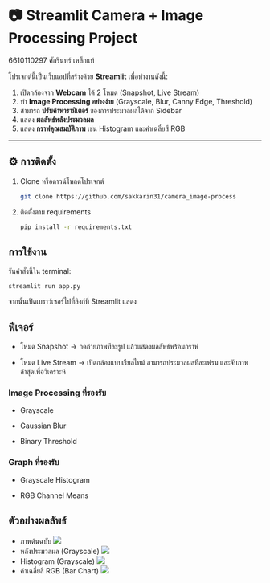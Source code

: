 # 📷 Streamlit Camera + Image Processing Project  
6610110297 ศักรินทร์ เหล็กแท้

โปรเจกต์นี้เป็นเว็บแอปที่สร้างด้วย **Streamlit** เพื่อทำงานดังนี้:  
1. เปิดกล้องจาก **Webcam** ได้ 2 โหมด (Snapshot, Live Stream)  
2. ทำ **Image Processing อย่างง่าย** (Grayscale, Blur, Canny Edge, Threshold)  
3. สามารถ **ปรับค่าพารามิเตอร์** ของการประมวลผลได้จาก Sidebar  
4. แสดง **ผลลัพธ์หลังประมวลผล**  
5. แสดง **กราฟคุณสมบัติภาพ** เช่น Histogram และค่าเฉลี่ยสี RGB  

---

## ⚙️ การติดตั้ง

1. Clone หรือดาวน์โหลดโปรเจกต์  
   ```bash
   git clone https://github.com/sakkarin31/camera_image-process
2. ติดตั้งตาม requirements
   ```bash
   pip install -r requirements.txt

## การใช้งาน

รันคำสั่งนี้ใน terminal:

    streamlit run app.py
จากนั้นเปิดเบราว์เซอร์ไปที่ลิงก์ที่ Streamlit แสดง

## ฟีเจอร์
- โหมด Snapshot → กดถ่ายภาพทีละรูป แล้วแสดงผลลัพธ์พร้อมกราฟ

- โหมด Live Stream → เปิดกล้องแบบเรียลไทม์ สามารถประมวลผลทีละเฟรม และจับภาพล่าสุดเพื่อวิเคราะห์

### Image Processing ที่รองรับ

- Grayscale

- Gaussian Blur

- Binary Threshold

### Graph ที่รองรับ

- Grayscale Histogram

- RGB Channel Means

## ตัวอย่างผลลัพธ์
- ภาพต้นฉบับ
  ![](ogpic.jpg)  
- หลังประมวลผล (Grayscale) 
  ![](graypicture.jpg)  
- Histogram (Grayscale)
  ![](Grayscaleกราฟ.png)  
- ค่าเฉลี่ยสี RGB (Bar Chart)
  ![](RGBกราฟ.png)  
